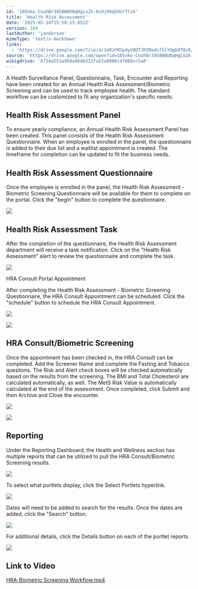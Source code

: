 ```yaml
---
id: '10Snko-CouhBr39S8W8U0qHgLo2k-8sUj09q5XUrTlz4'
title: 'Health Risk Assessment'
date: '2025-05-14T15:50:15.851Z'
version: 169
lastAuthor: 'janderson'
mimeType: 'text/x-markdown'
links:
  - 'https://drive.google.com/file/d/1eRiFMJpdyV0DTJRIMadcfSlYOgb9TQcD/view?usp=sharing'
source: 'https://drive.google.com/open?id=10Snko-CouhBr39S8W8U0qHgLo2k-8sUj09q5XUrTlz4'
wikigdrive: '6734a553a9b9ad6d6322fa22a9088c47069cc5a0'
---
```

A Health Surveillance Panel, Questionnaire, Task, Encounter and Reporting have been created for an Annual Health Risk Assessment/Biometric Screening and can be used to track employee health. The standard workflow can be customized to fit any organization's specific needs.

## Health Risk Assessment Panel

To ensure yearly compliance, an Annual Health Risk Assessment Panel has been created. This panel consists of the Health Risk Assessment Questionnaire. When an employee is enrolled in the panel, the questionnaire is added to their due list and a waitlist appointment is created. The timeframe for completion can be updated to fit the business needs.

## Health Risk Assessment Questionnaire

Once the employee is enrolled in the panel, the Health Risk Assessment - Biometric Screening Questionnaire will be available for them to complete on the portal. Click the "begin" button to complete the questionnaire.

![](../health-risk-assessment.assets/4af3560c80b26e40aa92a4efc4e86456.png)

## Health Risk Assessment Task

After the completion of the questionnaire, the Health Risk Assessment department will receive a task notification. Click on the "Health Risk Assessment" alert to review the questionnaire and complete the task.

![](../health-risk-assessment.assets/7ed967bedb47d4b66c1d5cb4d0e6ad65.png)

HRA Consult Portal Appointment

After completing the Health Risk Assessment - Biometric Screening Questionnaire, the HRA Consult Appointment can be scheduled. Click the "schedule" button to schedule the HRA Consult Appointment.

![](../health-risk-assessment.assets/9fe5cc3123392a70bd16d20847b94f6d.png)

![](../health-risk-assessment.assets/34801465cbe48fbbbbfdc3af2dcf2b06.png)

## HRA Consult/Biometric Screening

Once the appointment has been checked in, the HRA Consult can be completed. Add the Screener Name and complete the Fasting and Tobacco questions. The Risk and Alert check boxes will be checked automatically based on the results from the screening. The BMI and Total Cholesterol are calculated automatically, as well. The MetS Risk Value is automatically calculated at the end of the assessment. Once completed, click Submit and then Archive and Close the encounter.

![](../health-risk-assessment.assets/0e4f0b64775b909b1d92c39db65ca79a.png)

![](../health-risk-assessment.assets/20b958e6b3d044d8d8db32e1d9207846.png)

## Reporting

Under the Reporting Dashboard, the Health and Wellness section has multiple reports that can be utilized to pull the HRA Consult/Biometric Screening results.

![](../health-risk-assessment.assets/7a246c7b0b72869450b7ea3ba76213a3.png)

To select what portlets display, click the Select Portlets hyperlink.

![](../health-risk-assessment.assets/439093329eaec0dbc304cccd3085aa6f.png)

Dates will need to be added to search for the results. Once the dates are added, click the "Search" button.

![](../health-risk-assessment.assets/a4f63f1dab4212d8bbf0e6d24e529880.png)

For additional details, click the Details button on each of the portlet reports.

![](../health-risk-assessment.assets/60b4109684bfd1fc092034a966098fc9.png)

## Link to Video

[HRA-Biometric Screening Workflow.mp4](https://drive.google.com/file/d/1eRiFMJpdyV0DTJRIMadcfSlYOgb9TQcD/view?usp=sharing)
